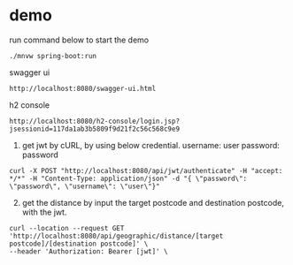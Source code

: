 # demo

run command below to start the demo

```
./mnvw spring-boot:run
```

swagger ui
```
http://localhost:8080/swagger-ui.html
```

h2 console
```
http://localhost:8080/h2-console/login.jsp?jsessionid=117da1ab3b5809f9d21f2c56c568c9e9
```

1. get jwt by cURL, by using below credential.
username: user
password: password
```
curl -X POST "http://localhost:8080/api/jwt/authenticate" -H "accept: */*" -H "Content-Type: application/json" -d "{ \"password\": \"password\", \"username\": \"user\"}"
```

2. get the distance by input the target postcode and destination postcode, with the jwt.
```
curl --location --request GET 'http://localhost:8080/api/geographic/distance/[target postcode]/[destination postcode]' \
--header 'Authorization: Bearer [jwt]' \
```
